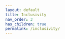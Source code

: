 ```yaml
---
layout: default
title: Inclusivity
nav_order: 3
has_children: true
permalink: /inclusivity/
---
```

